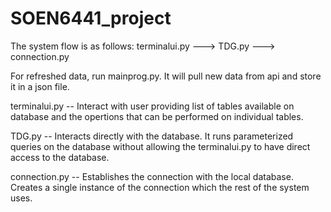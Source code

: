 # SOEN6441_project
The system flow is as follows:
terminalui.py ---> TDG.py ---> connection.py

For refreshed data, run mainprog.py. It will pull new data from api and store it in a json file.

terminalui.py -- Interact with user providing list of tables available on database and the opertions that can be performed on individual tables.

TDG.py -- Interacts directly with the database. It runs parameterized queries on the database without allowing the terminalui.py to have direct access to the database.

connection.py -- Establishes the connection with the local database. Creates a single instance of the connection which the rest of the system uses.

